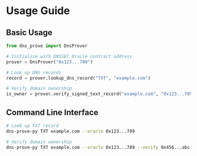 # Usage Guide

## Basic Usage

```python
from dns_prove import DnsProver

# Initialize with DNSSEC Oracle contract address
prover = DnsProver("0x123...789")

# Look up DNS records
record = prover.lookup_dns_record("TXT", "example.com")

# Verify domain ownership
is_owner = prover.verify_signed_text_record("example.com", "0x123...789")
```

## Command Line Interface

```bash
# Look up TXT record
dns-prove-py TXT example.com --oracle 0x123...789

# Verify domain ownership
dns-prove-py TXT example.com --oracle 0x123...789 --verify 0x456...abc
``` 